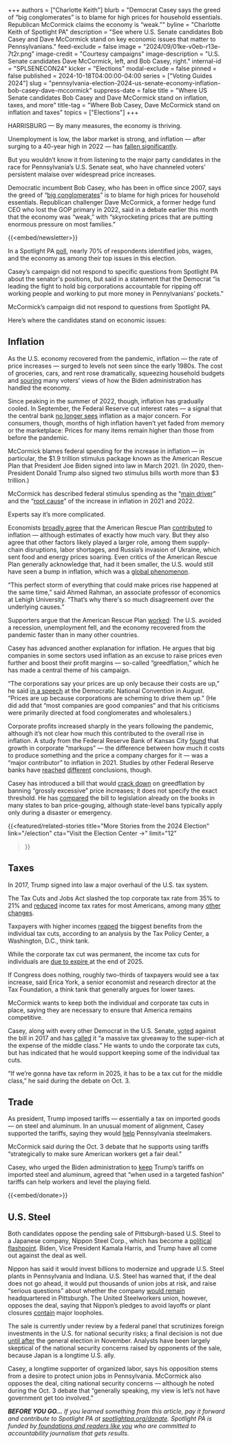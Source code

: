 +++
authors = ["Charlotte Keith"]
blurb = "Democrat Casey says the greed of “big conglomerates” is to blame for high prices for household essentials. Republican McCormick claims the economy is “weak.”"
byline = "Charlotte Keith of Spotlight PA"
description = "See where U.S. Senate candidates Bob Casey and Dave McCormick stand on key economic issues that matter to Pennsylvanians."
feed-exclude = false
image = "2024/09/01ke-v0eb-r13e-7t2r.png"
image-credit = "Courtesy campaigns"
image-description = "U.S. Senate candidates Dave McCormick, left, and Bob Casey, right."
internal-id = "SPLSENECON24"
kicker = "Elections"
modal-exclude = false
pinned = false
published = 2024-10-18T04:00:00-04:00
series = ["Voting Guides 2024"]
slug = "pennsylvania-election-2024-us-senate-economy-inflation-bob-casey-dave-mccormick"
suppress-date = false
title = "Where US Senate candidates Bob Casey and Dave McCormick stand on inflation, taxes, and more"
title-tag = "Where Bob Casey, Dave McCormick stand on inflation and taxes"
topics = ["Elections"]
+++

HARRISBURG — By many measures, the economy is thriving.

Unemployment is low, the labor market is strong, and inflation — after surging to a 40-year high in 2022 —&nbsp;has <a href="https://apnews.com/article/inflation-prices-interest-rates-economy-federal-reserve-bb1f4cfeede550c6c82fd78e2ea537a5">fallen significantly</a>.

But you wouldn’t know it from listening to the major party candidates in the race for Pennsylvania’s U.S. Senate seat, who have channeled voters’ persistent malaise over widespread price increases.

Democratic incumbent Bob Casey, who has been in office since 2007, says the greed of “<a href="https://bobcasey.com/2024/10/clear-winner-bob-casey-calls-out-david-mccormick-for-selling-out-and-lying-to-pennsylvanians/">big conglomerates</a>” is to blame for high prices for household essentials. Republican challenger Dave McCormick, a former hedge fund CEO who lost the GOP primary in 2022, said in a debate earlier this month that the economy was “weak,” with “skyrocketing prices that are putting enormous pressure on most families.”

{{<embed/newsletter>}}

In a Spotlight PA <a href="https://www.scribd.com/document/771322432/Spotlight-PA-MassINC-poll-Sept-12-18-2024">poll</a>, nearly 70% of respondents identified jobs, wages, and the economy as among their top issues in this election.

Casey’s campaign did not respond to specific questions from Spotlight PA about the senator&#39;s positions, but said in a statement that the Democrat “is leading the fight to hold big corporations accountable for ripping off working people and working to put more money in Pennylvanians’ pockets.”

McCormick’s campaign did not respond to questions from Spotlight PA.

Here’s where the candidates stand on economic issues:

## Inflation

As the U.S. economy recovered from the pandemic, inflation — the rate of price increases — surged to levels not seen since the early 1980s. The cost of groceries, cars, and rent rose dramatically, squeezing household budgets and <a href="https://www.brookings.edu/articles/how-voters-feel-about-the-economy-4-takeaways-from-the-latest-polls/">souring</a> many voters’ views of how the Biden administration has handled the economy.

Since peaking in the summer of 2022, though, inflation has gradually cooled. In September, the Federal Reserve cut interest rates — a signal that the central bank <a href="https://apnews.com/article/interest-rates-inflation-prices-federal-reserve-economy-0283bc6f92e9f9920094b78d821df227">no longer sees</a> inflation as a major concern. For consumers, though, months of high inflation haven’t yet faded from memory or the marketplace: Prices for many items remain higher than those from before the pandemic.

McCormick blames federal spending for the increase in inflation — in particular, the $1.9 trillion stimulus package known as the American Rescue Plan that President Joe Biden signed into law in March 2021. (In 2020, then-President Donald Trump also signed two stimulus bills worth more than $3 trillion.)

McCormick has described federal stimulus spending as the “<a href="https://www.davemccormickpa.com/2024/05/13/mccormick-joins-abc-4-pittsburgh-to-discuss-his-energy-vision-for-pa-the-failures-of-bidenomics-ev-mandates/">main driver</a>” and the “<a href="https://www.pennlive.com/politics/2024/09/mccormick-stumps-in-steelton-to-argue-against-federal-spending-endorse-tax-credits.html">root cause</a>” of the increase in inflation in 2021 and 2022.

Experts say it’s more complicated.

Economists <a href="https://www.vox.com/23036340/biden-american-rescue-plan-inflation">broadly agree</a> that the American Rescue Plan <a href="https://www.washingtonpost.com/us-policy/2022/10/09/inflation-economy-biden-covid/">contributed</a> to inflation — although estimates of exactly how much vary. But they also agree that other factors likely played a larger role, among them supply-chain disruptions, labor shortages, and Russia’s invasion of Ukraine, which sent food and energy prices soaring. Even critics of the American Rescue Plan generally acknowledge that, had it been smaller, the U.S. would still have seen a bump in inflation, which was a <a href="https://www.worldbank.org/en/research/brief/global-inflation">global phenomenon</a>.

“This perfect storm of everything that could make prices rise happened at the same time,” said Ahmed Rahman, an associate professor of economics at Lehigh University. “That’s why there&#39;s so much disagreement over the underlying causes.”

Supporters argue that the American Rescue Plan <a href="https://www.cbpp.org/research/poverty-and-inequality/robust-covid-relief-achieved-historic-gains-against-poverty-and-0">worked</a>: The U.S. avoided a recession, unemployment fell, and the economy recovered from the pandemic faster than in many other countries.

Casey has advanced another explanation for inflation. He argues that big companies in some sectors used inflation as an excuse to raise prices even further and boost their profit margins — so-called “greedflation,” which he has made a central theme of his campaign.

“The corporations say your prices are up only because their costs are up,” he said <a href="https://www.youtube.com/watch?v=QaXqdmm_Fsk">in a speech</a> at the Democratic National Convention in August. “Prices are up because corporations are scheming to drive them up.” (He did add that “most companies are good companies” and that his criticisms were primarily directed at food conglomerates and wholesalers.)

Corporate profits increased sharply in the years following the pandemic, although it’s not clear how much this contributed to the overall rise in inflation. A study from the Federal Reserve Bank of Kansas City <a href="https://www.kansascityfed.org/Economic%20Review/documents/9329/EconomicReviewV108N1GloverMustredelRiovonEndeBecker.pdf">found</a> that growth in corporate “markups” — the difference between how much it costs to produce something and the price a company charges for it — was a “major contributor” to inflation in 2021. Studies by other Federal Reserve banks have <a href="https://www.richmondfed.org/publications/research/economic_brief/2023/eb_23-38">reached</a> <a href="https://www.frbsf.org/research-and-insights/publications/economic-letter/2024/05/are-markups-driving-ups-and-downs-of-inflation/">different</a> conclusions, though.

Casey has introduced a bill that would <a href="https://www.casey.senate.gov/imo/media/doc/price_gouging_prevention_act_one_pager.pdf">crack down</a> on greedflation by banning “grossly excessive” price increases; it does not specify the exact threshold. He has <a href="https://www.theguardian.com/commentisfree/2024/sep/12/price-gouging-ban">compared</a> the bill to legislation already on the books in many states to ban price-gouging, although state-level bans typically apply only during a disaster or emergency.

{{<featured/related-stories 
  title="More Stories from the 2024 Election" 
  link="/election"
  cta="Visit the Election Center →"
  limit="12"
>}}

## Taxes

In 2017, Trump signed into law a major overhaul of the U.S. tax system.

The Tax Cuts and Jobs Act slashed the top corporate tax rate from 35% to 21% and <a href="https://www.nytimes.com/2019/04/14/business/economy/income-tax-cut.html">reduced</a> income tax rates for most Americans, among many <a href="https://bipartisanpolicy.org/explainer/the-2025-tax-debate-the-big-picture-for-individual-taxes-in-tcja/">other changes</a>.

Taxpayers with higher incomes <a href="https://taxpolicycenter.org/model-estimates/individual-income-tax-provisions-tax-cuts-and-jobs-act-tcja-february-2018/t18-0021">reaped</a> the biggest benefits from the individual tax cuts, according to an analysis by the Tax Policy Center, a Washington, D.C., think tank.

While the corporate tax cut was permanent, the income tax cuts for individuals are <a href="https://www.brookings.edu/articles/which-provisions-of-the-tax-cuts-and-jobs-act-expire-in-2025/">due to expire </a>at the end of 2025.

If Congress does nothing, roughly two-thirds of taxpayers would see a tax increase, said Erica York, a senior economist and research director at the Tax Foundation, a think tank that generally argues for lower taxes.

McCormick wants to keep both the individual and corporate tax cuts in place, saying they are necessary to ensure that America remains competitive.

Casey, along with every other Democrat in the U.S. Senate, <a href="https://www.nytimes.com/interactive/2017/12/19/us/politics/tax-bill-senate-live-vote.html">voted</a> against the bill in 2017 and has <a href="https://www.casey.senate.gov/news/releases/casey-statement-on-trumps-harrisburg-tax-speech">called</a> it “a massive tax giveaway to the super-rich at the expense of the middle class.” He wants to undo the corporate tax cuts, but has indicated that he would support keeping some of the individual tax cuts.

“If we’re gonna have tax reform in 2025, it has to be a tax cut for the middle class,” he said during the debate on Oct. 3.

## Trade

As president, Trump imposed tariffs — essentially a tax on imported goods — on steel and aluminum. In an unusual moment of alignment, Casey supported the tariffs, saying they would <a href="https://www.politico.com/story/2018/03/06/trade-democrats-tariffs-rust-belt-442822">help</a> Pennsylvania steelmakers.

McCormick said during the Oct. 3 debate that he supports using tariffs “strategically to make sure American workers get a fair deal.”

Casey, who urged the Biden administration to <a href="https://www.post-gazette.com/news/politics-nation/2021/04/30/Bob-Casey-trade-protections-American-families-plan-China-Joe-Biden-Pennsylvania-senator-Congress/stories/202104300099">keep</a> Trump’s tariffs on imported steel and aluminum, agreed that “when used in a targeted fashion” tariffs can help workers and level the playing field.

{{<embed/donate>}}

## U.S. Steel

Both candidates oppose the pending sale of Pittsburgh-based U.S. Steel to a Japanese company, Nippon Steel Corp., which has become a <a href="https://www.nytimes.com/2024/08/26/business/nippon-steel-us-steel.html">political flashpoint</a>. Biden, Vice President Kamala Harris, and Trump have all come out against the deal as well.

Nippon has said it would invest billions to modernize and upgrade U.S. Steel plants in Pennsylvania and Indiana. U.S. Steel has warned that, if the deal does not go ahead, it would put thousands of union jobs at risk, and raise “serious questions” about whether the company <a href="https://investors.ussteel.com/news-events/news-releases/detail/692/u-s-steel-employees-to-rally-in-support-of-nippon-steel">would remain</a> headquartered in Pittsburgh. The United Steelworkers union, however, opposes the deal, saying that Nippon’s pledges to avoid layoffs or plant closures <a href="https://www.washingtonpost.com/business/2024/06/25/nippon-us-steel-union/">contain</a> major loopholes.

The sale is currently under review by a federal panel that scrutinizes foreign investments in the U.S. for national security risks; a final decision is not due <a href="https://www.reuters.com/markets/deals/us-decision-nippons-bid-us-steel-pushed-back-until-after-election-2024-09-17/">until after</a> the general election in November. Analysts have been largely skeptical of the national security concerns raised by opponents of the sale, because Japan is a longtime U.S. ally.

Casey, a longtime supporter of organized labor, says his opposition stems from a desire to protect union jobs in Pennsylvania. McCormick also opposes the deal, citing national security concerns — although he noted during the Oct. 3 debate that “generally speaking, my view is let’s not have government get too involved.”

<strong><em>BEFORE YOU GO…</em></strong><em> If you learned something from this article, pay it forward and contribute to Spotlight PA at </em><a href="https://www.spotlightpa.org/donate"><em>spotlightpa.org/donate</em></a><em>. Spotlight PA is funded by</em><a href="https://www.spotlightpa.org/support"><em> foundations and readers like you</em></a><em> who are committed to accountability journalism that gets results.</em>

